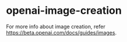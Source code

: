 # openai-image-creation

For more info about image creation, refer https://beta.openai.com/docs/guides/images. 
